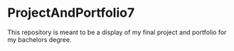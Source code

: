 # ProjectAndPortfolio7
This repository is meant to be a display of my final project and portfolio for my bachelors degree.
